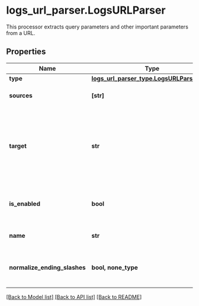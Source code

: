 # logs_url_parser.LogsURLParser

This processor extracts query parameters and other important parameters from a URL.
## Properties
Name | Type | Description | Notes
------------ | ------------- | ------------- | -------------
**type** | [**logs_url_parser_type.LogsURLParserType**](LogsURLParserType.md) |  | 
**sources** | **[str]** | Array of source attributes. | defaults to ["http.url"]
**target** | **str** | Name of the parent attribute that contains all the extracted details from the &#x60;sources&#x60;. | defaults to 'http.url_details'
**is_enabled** | **bool** | Whether or not the processor is enabled. | [optional]  if omitted the server will use the default value of False
**name** | **str** | Name of the processor. | [optional] 
**normalize_ending_slashes** | **bool, none_type** | Normalize the ending slashes or not. | [optional]  if omitted the server will use the default value of False

[[Back to Model list]](../README.md#documentation-for-models) [[Back to API list]](../README.md#documentation-for-api-endpoints) [[Back to README]](../README.md)


